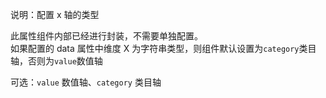 说明：配置 x 轴的类型

此属性组件内部已经进行封装，不需要单独配置。<br>
如果配置的 data 属性中维度 X 为字符串类型，则组件默认设置为`category`类目轴，否则为`value`数值轴

可选：`value` 数值轴、`category` 类目轴
